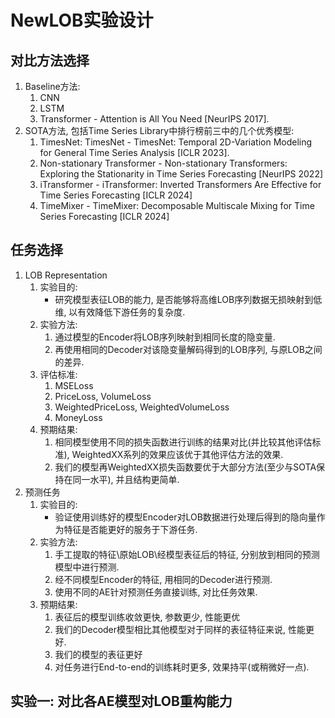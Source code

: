 # NewLOB实验设计

## 对比方法选择
1. Baseline方法:
   1. CNN
   2. LSTM
   3. Transformer - Attention is All You Need [NeurIPS 2017].
2. SOTA方法, 包括Time Series Library中排行榜前三中的几个优秀模型:
   1. TimesNet: TimesNet - TimesNet: Temporal 2D-Variation Modeling for General Time Series Analysis [ICLR 2023].
   2. Non-stationary Transformer - Non-stationary Transformers: Exploring the Stationarity in Time Series Forecasting [NeurIPS 2022]
   3. iTransformer - iTransformer: Inverted Transformers Are Effective for Time Series Forecasting [ICLR 2024] 
   4. TimeMixer - TimeMixer: Decomposable Multiscale Mixing for Time Series Forecasting [ICLR 2024]

## 任务选择
1. LOB Representation
   1. 实验目的:
      * 研究模型表征LOB的能力, 是否能够将高维LOB序列数据无损映射到低维, 以有效降低下游任务的复杂度. 
   2. 实验方法:
      1. 通过模型的Encoder将LOB序列映射到相同长度的隐变量.
      2. 再使用相同的Decoder对该隐变量解码得到的LOB序列, 与原LOB之间的差异.
   3. 评估标准:
      1. MSELoss
      2. PriceLoss, VolumeLoss
      3. WeightedPriceLoss, WeightedVolumeLoss
      4. MoneyLoss
   4. 预期结果:
      1. 相同模型使用不同的损失函数进行训练的结果对比(并比较其他评估标准), WeightedXX系列的效果应该优于其他评估方法的效果. 
      2. 我们的模型再WeightedXX损失函数要优于大部分方法(至少与SOTA保持在同一水平), 并且结构更简单.
2. 预测任务
   1. 实验目的:
      * 验证使用训练好的模型Encoder对LOB数据进行处理后得到的隐向量作为特征是否能更好的服务于下游任务.
   2. 实验方法:
      1. 手工提取的特征\原始LOB\经模型表征后的特征, 分别放到相同的预测模型中进行预测.
      2. 经不同模型Encoder的特征, 用相同的Decoder进行预测.
      3. 使用不同的AE针对预测任务直接训练, 对比任务效果.
   3.  预期结果:
       1.  表征后的模型训练收敛更快, 参数更少, 性能更优
       2.  我们的Decoder模型相比其他模型对于同样的表征特征来说, 性能更好.
       3.  我们的模型的表征更好
       4.  对任务进行End-to-end的训练耗时更多, 效果持平(或稍微好一点).

## 实验一: 对比各AE模型对LOB重构能力
